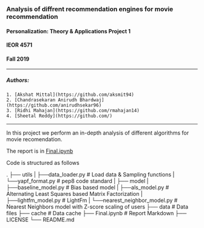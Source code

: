 ### Analysis of diffrent recommendation engines for movie recommendation
#### Personalization: Theory & Applications Project 1
#### IEOR 4571
#### Fall 2019
_____________________________________________________________________________________________________________________________


##### Authors: 
	1. [Akshat Mittal](https://github.com/aksmit94)
	2. [Chandrasekaran Anirudh Bhardwaj](https://github.com/anirudhsekar96)
	3. [Ridhi Mahajan](https://github.com/rmahajan14)
	4. [Sheetal Reddy](https://github.com/)

_____________________________________________________________________________________________________________________________

In this project we perform an in-depth analysis of different algorithms for movie recomendation. 

The report is in [Final.ipynb](./Final.ipynb)

Code is structured as follows

  .
    ├── utils
    |     ├──data_loader.py		# Load data & Sampling functions
    |	  └──yapf_format.py		# pep8 code standard
    |
    ├── model
    |     ├──baseline_model.py		# Bias based model
    |     ├──als_model.py		# Alternating Least Squares based Matrix Factorization
    |     ├──lightfm_model.py		# LightFm
    |	  └──nearest_neighbor_model.py	# Nearest Neighbors model with Z-score scaling of users
    ├── data                     	# Data files
    ├── cache                    	# Data cache
    ├── Final.ipynb                   	# Report Markdown
    ├── LICENSE
    └── README.md




